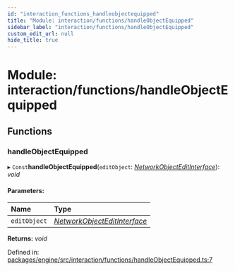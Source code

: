 ```yaml
---
id: "interaction_functions_handleobjectequipped"
title: "Module: interaction/functions/handleObjectEquipped"
sidebar_label: "interaction/functions/handleObjectEquipped"
custom_edit_url: null
hide_title: true
---
```


# Module: interaction/functions/handleObjectEquipped

## Functions

### handleObjectEquipped

▸ `Const`**handleObjectEquipped**(`editObject`: [*NetworkObjectEditInterface*](../interfaces/networking_interfaces_worldstate.networkobjecteditinterface.md)): *void*

#### Parameters:

Name | Type |
:------ | :------ |
`editObject` | [*NetworkObjectEditInterface*](../interfaces/networking_interfaces_worldstate.networkobjecteditinterface.md) |

**Returns:** *void*

Defined in: [packages/engine/src/interaction/functions/handleObjectEquipped.ts:7](https://github.com/xr3ngine/xr3ngine/blob/716a06460/packages/engine/src/interaction/functions/handleObjectEquipped.ts#L7)
